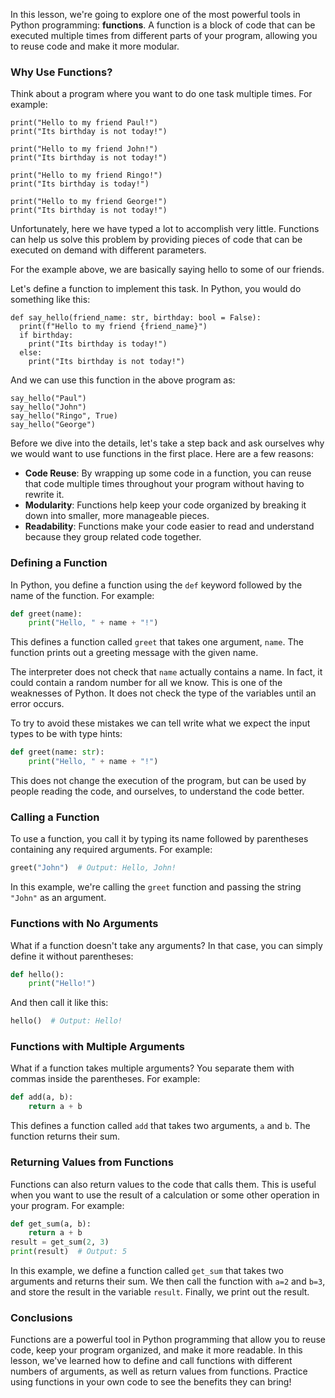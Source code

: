 In this lesson, we're going to explore one of the most powerful tools in Python programming: **functions**. A function is a block of code that can be executed multiple times from different parts of your program, allowing you to reuse code and make it more modular.

### Why Use Functions?

Think about a program where you want to do one task multiple times. For example:

```
print("Hello to my friend Paul!")
print("Its birthday is not today!")

print("Hello to my friend John!")
print("Its birthday is not today!")

print("Hello to my friend Ringo!")
print("Its birthday is today!")

print("Hello to my friend George!")
print("Its birthday is not today!")
```

Unfortunately, here we have typed a lot to accomplish very little. Functions can help us solve this problem by providing pieces of code that can be executed on demand with different parameters.

For the example above, we are basically saying hello to some of our friends.

Let's define a function to implement this task. In Python, you would do something like this:

```
def say_hello(friend_name: str, birthday: bool = False):
  print(f"Hello to my friend {friend_name}")
  if birthday:
    print("Its birthday is today!")
  else:
    print("Its birthday is not today!")
```

And we can use this function in the above program as:

```
say_hello("Paul")
say_hello("John")
say_hello("Ringo", True)
say_hello("George")
```

Before we dive into the details, let's take a step back and ask ourselves why we would want to use functions in the first place. Here are a few reasons:

- **Code Reuse**: By wrapping up some code in a function, you can reuse that code multiple times throughout your program without having to rewrite it.
- **Modularity**: Functions help keep your code organized by breaking it down into smaller, more manageable pieces.
- **Readability**: Functions make your code easier to read and understand because they group related code together.

### Defining a Function

In Python, you define a function using the `def` keyword followed by the name of the function. For example:

```python
def greet(name):
    print("Hello, " + name + "!")
```

This defines a function called `greet` that takes one argument, `name`. The function prints out a greeting message with the given name.

The interpreter does not check that `name` actually contains a name. In fact, it could contain a random number for all we know. This is one of the weaknesses of Python. It does not check the type of the variables until an error occurs.

To try to avoid these mistakes we can tell write what we expect the input types to be with type hints:

```python
def greet(name: str):
    print("Hello, " + name + "!")
```

This does not change the execution of the program, but can be used by people reading the code, and ourselves, to understand the code better.

### Calling a Function

To use a function, you call it by typing its name followed by parentheses containing any required arguments. For example:

```python
greet("John")  # Output: Hello, John!
```

In this example, we're calling the `greet` function and passing the string `"John"` as an argument.

### Functions with No Arguments

What if a function doesn't take any arguments? In that case, you can simply define it without parentheses:

```python
def hello():
    print("Hello!")
```

And then call it like this:

```python
hello()  # Output: Hello!
```

### Functions with Multiple Arguments

What if a function takes multiple arguments? You separate them with commas inside the parentheses. For example:

```python
def add(a, b):
    return a + b
```

This defines a function called `add` that takes two arguments, `a` and `b`. The function returns their sum.

### Returning Values from Functions

Functions can also return values to the code that calls them. This is useful when you want to use the result of a calculation or some other operation in your program. For example:

```python
def get_sum(a, b):
    return a + b
result = get_sum(2, 3)
print(result)  # Output: 5
```

In this example, we define a function called `get_sum` that takes two arguments and returns their sum. We then call the function with `a=2` and `b=3`, and store the result in the variable `result`. Finally, we print out the result.

### Conclusions

Functions are a powerful tool in Python programming that allow you to reuse code, keep your program organized, and make it more readable. In this lesson, we've learned how to define and call functions with different numbers of arguments, as well as return values from functions. Practice using functions in your own code to see the benefits they can bring!
